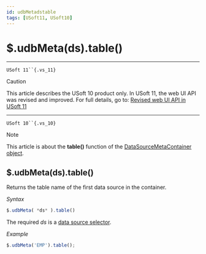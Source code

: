 ```yaml
---
id: udbMetadstable
tags: [USoft11, USoft10]
---
```

# $.udbMeta(ds).table()



----

`USoft 11``{.vs_11}`

> [!CAUTION]
> This article describes the USoft 10 product only.
> In USoft 11, the web UI API was revised and improved. For full details, go to:
> [Revised web UI API in USoft 11](/docs/Web_and_app_UIs/UDB_udb/Revised_web_UI_API_in_USoft_11.md)

----

`USoft 10``{.vs_10}`

> [!NOTE]
> This article is about the **table()** function of the [DataSourceMetaContainer object](/docs/Web_and_app_UIs/UDB_DataSourceMetaContainer).

## **$.udbMeta(ds).table()**

Returns the table name of the first data source in the container.

*Syntax*

```js
$.udbMeta( *ds* ).table()
```

The required *ds* is a [data source selector](/docs/Web_and_app_UIs/UDB_DataSourceMetaContainer/UDB_DataSourceMetaContainer_object.md).

*Example*

```js
$.udbMeta('EMP').table();
```

 